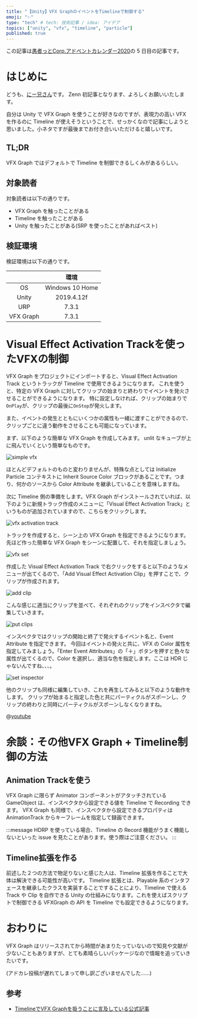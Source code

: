 ```yaml
---
title: "【Unity】VFX GraphのイベントをTimelineで制御する"
emoji: "✨"
type: "tech" # tech: 技術記事 / idea: アイデア
topics: ["unity", "vfx", "timeline", "particle"]
published: true
---
```


この記事は[愚者っとCorp.アドベントカレンダー2020](https://adventar.org/calendars/5126)の 5 日目の記事です。

# はじめに

どうも、[にー兄さん](https://twitter.com/ninisan_drumath)です。
Zenn 初記事となります、よろしくお願いいたします。

自分は Unity で VFX Graph を使うことが好きなのですが、表現力の高い VFX を作るのに Timeline が使えそうということで、せっかくなので記事にしようと思いました。小ネタですが最後までお付き合いいただけると嬉しいです。

## TL;DR

VFX Graph ではデフォルトで Timeline を制御できるしくみがあるらしい。

## 対象読者

対象読者は以下の通りです。

- VFX Graph を触ったことがある
- Timeline を触ったことがある
- Unity を触ったことがある(SRP を使ったことがあればベスト)

## 検証環境

検証環境は以下の通りです。

||環境|
|:---:|:---:|
|OS|Windows 10 Home|
|Unity|2019.4.12f|
|URP|7.3.1|
|VFX Graph|7.3.1|

# Visual Effect Activation Trackを使ったVFXの制御

VFX Graph をプロジェクトにインポートすると、Visual Effect Activation Track というトラックが Timeline で使用できるようになります。
これを使うと、特定の VFX Graph に対してクリップの始まりと終わりでイベントを発火させることができるようになります。
特に設定しなければ、クリップの始まりで`OnPlay`が、クリップの最後に`OnStop`が発火します。

また、イベントの発生とともにいくつかの属性も一緒に渡すことができるので、クリップごとに違う動作をさせることも可能になっています。

まず、以下のような簡単な VFX Graph を作成してみます。
unlit なキューブが上に飛んでいくという簡単なものです。

![simple vfx](https://storage.googleapis.com/zenn-user-upload/ou61tq4e2rxeevunsxj1trn2g7vs)

ほとんどデフォルトのものと変わりませんが、特殊な点としては Initialize Particle コンテキストに Inherit Source Color ブロックがあることです。つまり、何かのソースから Color Attribute を継承していることを意味しますね。

次に Timeline 側の準備をします。VFX Graph がインストールされていれば、以下のように新規トラック作成のメニューに「Visual Effect Activation Track」というものが追加されていますので、こちらをクリックします。

![vfx activation track](https://storage.googleapis.com/zenn-user-upload/596wze1h9olkj4n0n6fnby71gpns)

トラックを作成すると、シーン上の VFX Graph を指定できるようになります。
先ほど作った簡単な VFX Graph をシーンに配置して、それを指定しましょう。

![vfx set](https://storage.googleapis.com/zenn-user-upload/faf26lppgbpoc9u3vgluflxpgp3i)

作成した Visual Effect Activation Track で右クリックをすると以下のようなメニューが出てくるので、「Add Visual Effect Activation Clip」を押すことで、クリップが作成されます。

![add clip](https://storage.googleapis.com/zenn-user-upload/84vdkjcomamfu8xz0wzlhw6hzj36)

こんな感じに適当にクリップを並べて、それぞれのクリップをインスペクタで編集していきます。

![put clips](https://storage.googleapis.com/zenn-user-upload/byfjrwv7enndst4ggptcphvs91wd)

インスペクタではクリップの開始と終了で発火するイベント名と、Event Attribute を指定できます。
今回はイベントの発火と共に、VFX の Color 属性を指定してみましょう。「Enter Event Attributes」の「＋」ボタンを押すと色々な属性が出てくるので、Color を選択し、適当な色を指定します。ここは HDR じゃないんですね、、、。

![set inspector](https://storage.googleapis.com/zenn-user-upload/v6e5rbfylxu00xnx8ymbqatdr4rq)

他のクリップも同様に編集していき、これを再生してみると以下のような動作をします。
クリップが始まると指定した色と共にパーティクルがスポーンし、クリップの終わりと同時にパーティクルがスポーンしなくなりますね。

@[youtube](Nw1je_OruwU)

# 余談：その他VFX Graph + Timeline制御の方法

## Animation Trackを使う

VFX Graph に限らず Animator コンポーネントがアタッチされている GameObject は、インスペクタから設定できる値を Timeline で Recording できます。
VFX Graph も同様で、インスペクタから設定できるプロパティは AnimationTrack からキーフレームを指定して録画できます。

:::message
HDRP を使っている場合、Timeline の Record 機能がうまく機能しないといった issue を見たことがあります。使う際はご注意ください。
:::

## Timeline拡張を作る

前述した２つの方法で物足りないと感じた人は、Timeline 拡張を作ることで大体は解決できる可能性が高いです。
Timeline 拡張とは、Playable 系のインタフェースを継承したクラスを実装することですることにより、Timeline で使える Track や Clip を自作できる Unity の仕組みになります。これを使えばスクリプトで制御できる VFXGraph の API を Timeline でも設定できるようになります。

# おわりに

VFX Graph はリリースされてから時間があまりたっていないので知見や文献が少ないこともありますが、とても素晴らしいパッケージなので情報を追っていきたいです。

(アドカレ投稿が遅れてしまって申し訳ございませんでした......)

## 参考

- [TimelineでVFX Graphを扱うことに言及している公式記事](https://blogs.unity3d.com/jp/2018/11/27/creating-explosive-visuals-with-the-visual-effect-graph/)